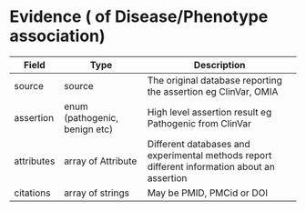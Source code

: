 # Evidence ( of Disease/Phenotype association)

| Field             | Type            | Description
|-------------------|-----------------|---------------------
| source            | source          | The original database reporting the assertion eg ClinVar, OMIA
| assertion         | enum (pathogenic, benign etc)| High level assertion result eg Pathogenic from ClinVar
| attributes        | array of Attribute | Different databases and experimental methods report different information about an assertion
| citations         | array of strings | May be PMID, PMCid or DOI







